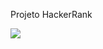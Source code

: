 Projeto HackerRank

<img src="https://github.com/user-attachments/assets/6cc12fcf-a294-40fd-9fe3-b5fcc2239f75">
